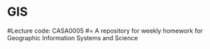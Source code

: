 # GIS 
#Lecture code: CASA0005
#= A repository for weekly homework for Geographic Information Systems and Science
